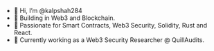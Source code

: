 - 👋 Hi, I’m @kalpshah284
- 👀 Building in Web3 and Blockchain.
- 🌱 Passionate for Smart Contracts, Web3 Security, Solidity, Rust and React.
- 💞️ Currently working as a Web3 Security Researcher @ QuillAudits.
